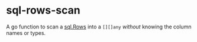 # sql-rows-scan

A go function to scan a [sql.Rows](https://pkg.go.dev/database/sql#Rows) into a `[][]any` *without* knowing the column names or types.
